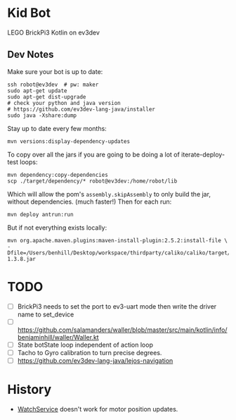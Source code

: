 # Kid Bot
LEGO BrickPi3 Kotlin on ev3dev

## Dev Notes

Make sure your bot is up to date:
    
    ssh robot@ev3dev  # pw: maker
    sudo apt-get update
    sudo apt-get dist-upgrade
    # check your python and java version
    # https://github.com/ev3dev-lang-java/installer
    sudo java -Xshare:dump
    
Stay up to date every few months:

    mvn versions:display-dependency-updates
    
To copy over all the jars if you are going to be doing a lot of iterate-deploy-test loops:   
 
    mvn dependency:copy-dependencies
    scp ./target/dependency/* robot@ev3dev:/home/robot/lib

Which will allow the pom's `assembly.skipAssembly` to only build the jar, without dependencies. (much faster!)
Then for each run:

    mvn deploy antrun:run
    
    
But if not everything exists locally:

    mvn org.apache.maven.plugins:maven-install-plugin:2.5.2:install-file \
    -Dfile=/Users/benhill/Desktop/workspace/thirdparty/caliko/caliko/target/caliko-1.3.8.jar

# TODO

-[ ] BrickPi3 needs to set the port to ev3-uart mode then write the driver name to set_device
-[ ] https://github.com/salamanders/waller/blob/master/src/main/kotlin/info/benjaminhill/waller/Waller.kt
-[ ] State botState loop independent of action loop
-[ ] Tacho to Gyro calibration to turn precise degrees.
-[ ] https://github.com/ev3dev-lang-java/lejos-navigation

# History

* [WatchService](https://docs.oracle.com/javase/7/docs/api/java/nio/file/WatchService.html#poll()) 
doesn't work for motor position updates.